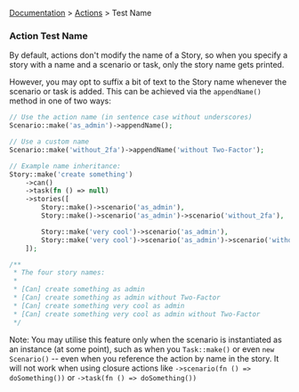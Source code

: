 [Documentation](/docs/documentation.md) > [Actions](/docs/actions.md) > Test Name

### Action Test Name

By default, actions don't modify the name of a Story, so when you specify a story with a name and a scenario or task, only the story name gets printed.

However, you may opt to suffix a bit of text to the Story name whenever the scenario or task is added. This can be achieved via the `appendName()` method in one of two ways:

```php
// Use the action name (in sentence case without underscores)
Scenario::make('as_admin')->appendName();

// Use a custom name
Scenario::make('without_2fa')->appendName('without Two-Factor');

// Example name inheritance:
Story::make('create something')
    ->can()
    ->task(fn () => null)
    ->stories([
        Story::make()->scenario('as_admin'),
        Story::make()->scenario('as_admin')->scenario('without_2fa'),

        Story::make('very cool')->scenario('as_admin'),
        Story::make('very cool')->scenario('as_admin')->scenario('without_2fa'),
    ]);

/**
 * The four story names:
 * 
 * [Can] create something as admin
 * [Can] create something as admin without Two-Factor
 * [Can] create something very cool as admin
 * [Can] create something very cool as admin without Two-Factor
 */
```

Note: You may utilise this feature only when the scenario is instantiated as an instance (at some point), such as when you `Task::make()` or even `new Scenario()` -- even when you reference the action by name in the story. It will not work when using closure actions like `->scenario(fn () => doSomething())` or `->task(fn () => doSomething())`